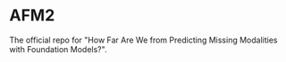 # AFM2
The official repo for "How Far Are We from Predicting Missing Modalities with Foundation Models?".

